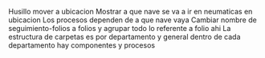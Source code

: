 Husillo mover a ubicacion
Mostrar a que nave se va a ir en neumaticas en ubicacion
Los procesos dependen de a que nave vaya
Cambiar nombre de seguimiento-folios a folios y agrupar todo lo referente a folio ahi
La estructura de carpetas es por departamento y general dentro de cada departamento hay componentes y procesos